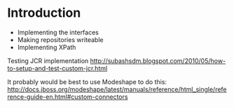 # Introduction #

  * Implementing the interfaces
  * Making repositories writeable
  * Implementing XPath

Testing JCR implementation http://subashsdm.blogspot.com/2010/05/how-to-setup-and-test-custom-jcr.html


It probably would be best to use Modeshape to do this: http://docs.jboss.org/modeshape/latest/manuals/reference/html_single/reference-guide-en.html#custom-connectors